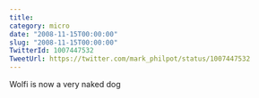 ```yaml
---
title: 
category: micro
date: "2008-11-15T00:00:00"
slug: "2008-11-15T00:00:00"
TwitterId: 1007447532
TweetUrl: https://twitter.com/mark_philpot/status/1007447532
---
```


Wolfi is now a very naked dog
